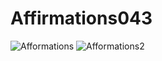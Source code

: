 # Affirmations043
![Afformations](https://user-images.githubusercontent.com/110089040/183873150-f23c357b-ac48-42cb-9529-a60f2199356b.PNG)
![Afformations2](https://user-images.githubusercontent.com/110089040/183873162-1a5edfd5-411d-48fc-9b4b-9234c4d7c631.PNG)
